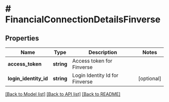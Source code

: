# # FinancialConnectionDetailsFinverse

## Properties

Name | Type | Description | Notes
------------ | ------------- | ------------- | -------------
**access_token** | **string** | Access token for Finverse |
**login_identity_id** | **string** | Login Identity Id for Finverse | [optional]

[[Back to Model list]](../../README.md#models) [[Back to API list]](../../README.md#endpoints) [[Back to README]](../../README.md)
